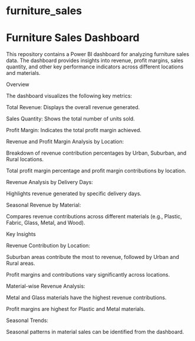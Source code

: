 # furniture_sales

# Furniture Sales Dashboard

This repository contains a Power BI dashboard for analyzing furniture sales data. The dashboard provides insights into revenue, profit margins, sales quantity, and other key performance indicators across different locations and materials.

Overview

The dashboard visualizes the following key metrics:

Total Revenue: Displays the overall revenue generated.

Sales Quantity: Shows the total number of units sold.

Profit Margin: Indicates the total profit margin achieved.

Revenue and Profit Margin Analysis by Location:

Breakdown of revenue contribution percentages by Urban, Suburban, and Rural locations.

Total profit margin percentage and profit margin contributions by location.

Revenue Analysis by Delivery Days:

Highlights revenue generated by specific delivery days.

Seasonal Revenue by Material:

Compares revenue contributions across different materials (e.g., Plastic, Fabric, Glass, Metal, and Wood).

Key Insights

Revenue Contribution by Location:

Suburban areas contribute the most to revenue, followed by Urban and Rural areas.

Profit margins and contributions vary significantly across locations.

Material-wise Revenue Analysis:

Metal and Glass materials have the highest revenue contributions.

Profit margins are highest for Plastic and Metal materials.

Seasonal Trends:

Seasonal patterns in material sales can be identified from the dashboard.

